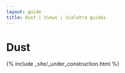 ```yaml
---
layout: guide
title: Dust | Views | Scalatra guides
---
```


<div class="page-header">
  <h1>Dust</h1>
</div>

{% include _site/_under_construction.html %}